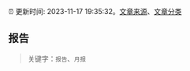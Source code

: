 :alarm_clock: 更新时间: 2023-11-17 19:35:32。[文章来源](/README.md)、[文章分类](/TAGS.md)

## 报告


> 关键字：`报告`、`月报`




